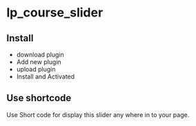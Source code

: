 # lp_course_slider

## Install
- download plugin
- Add new plugin
- upload plugin
- Install and Activated

## Use shortcode 

Use Short code for display this slider any where in to your page.
